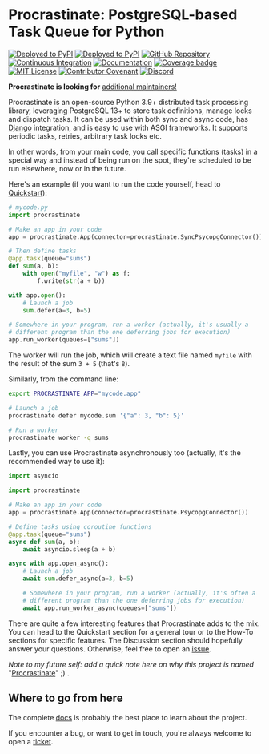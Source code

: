 # Procrastinate: PostgreSQL-based Task Queue for Python

[![Deployed to PyPI](https://img.shields.io/pypi/v/procrastinate?logo=pypi&logoColor=white)](https://pypi.org/pypi/procrastinate)
[![Deployed to PyPI](https://img.shields.io/pypi/pyversions/procrastinate?logo=pypi&logoColor=white)](https://pypi.org/pypi/procrastinate)
[![GitHub Repository](https://img.shields.io/github/stars/procrastinate-org/procrastinate?style=flat&logo=github&color=brightgreen)](https://github.com/procrastinate-org/procrastinate/)
[![Continuous Integration](https://img.shields.io/github/actions/workflow/status/procrastinate-org/procrastinate/ci.yml?logo=github&branch=main)](https://github.com/procrastinate-org/procrastinate/actions?workflow=CI)
[![Documentation](https://img.shields.io/readthedocs/procrastinate/stable?logo=read-the-docs&logoColor=white)](https://procrastinate.readthedocs.io/en/stable/badge=stable)
[![Coverage badge](https://raw.githubusercontent.com/procrastinate-org/procrastinate/python-coverage-comment-action-data/badge.svg)](https://htmlpreview.github.io/?https://github.com/procrastinate-org/procrastinate/blob/python-coverage-comment-action-data/htmlcov/index.html)
[![MIT License](https://img.shields.io/github/license/procrastinate-org/procrastinate?logo=open-source-initiative&logoColor=white)](https://github.com/procrastinate-org/procrastinate/blob/main/LICENSE)
[![Contributor Covenant](https://img.shields.io/badge/Contributor%20Covenant-v1.4%20adopted-ff69b4.svg)](https://github.com/procrastinate-org/procrastinate/blob/main/CODE_OF_CONDUCT.md)
[![Discord](https://img.shields.io/discord/1197292025725329549?logo=discord&logoColor=white&label=Discord&color=%237289da)](https://discord.gg/JWZeNq6P6Z)

**Procrastinate is looking for** [additional maintainers!](https://github.com/procrastinate-org/procrastinate/discussions/748)

Procrastinate is an open-source Python 3.9+ distributed task processing
library, leveraging PostgreSQL 13+ to store task definitions, manage locks and
dispatch tasks. It can be used within both sync and async code,
has [Django](docs/howto/django/configuration.md) integration, and is easy to use with ASGI frameworks.
It supports periodic tasks, retries, arbitrary task locks etc.

In other words, from your main code, you call specific functions (tasks) in a
special way and instead of being run on the spot, they're scheduled to
be run elsewhere, now or in the future.

Here's an example (if you want to run the code yourself, head to [Quickstart]):

```python
# mycode.py
import procrastinate

# Make an app in your code
app = procrastinate.App(connector=procrastinate.SyncPsycopgConnector())

# Then define tasks
@app.task(queue="sums")
def sum(a, b):
    with open("myfile", "w") as f:
        f.write(str(a + b))

with app.open():
    # Launch a job
    sum.defer(a=3, b=5)

# Somewhere in your program, run a worker (actually, it's usually a
# different program than the one deferring jobs for execution)
app.run_worker(queues=["sums"])
```

The worker will run the job, which will create a text file
named `myfile` with the result of the sum `3 + 5` (that's `8`).

Similarly, from the command line:

```bash
export PROCRASTINATE_APP="mycode.app"

# Launch a job
procrastinate defer mycode.sum '{"a": 3, "b": 5}'

# Run a worker
procrastinate worker -q sums
```

Lastly, you can use Procrastinate asynchronously too (actually, it's the
recommended way to use it):

```python
import asyncio

import procrastinate

# Make an app in your code
app = procrastinate.App(connector=procrastinate.PsycopgConnector())

# Define tasks using coroutine functions
@app.task(queue="sums")
async def sum(a, b):
    await asyncio.sleep(a + b)

async with app.open_async():
    # Launch a job
    await sum.defer_async(a=3, b=5)

    # Somewhere in your program, run a worker (actually, it's often a
    # different program than the one deferring jobs for execution)
    await app.run_worker_async(queues=["sums"])
```

There are quite a few interesting features that Procrastinate adds to the mix.
You can head to the Quickstart section for a general tour or
to the How-To sections for specific features. The Discussion
section should hopefully answer your questions. Otherwise,
feel free to open an [issue](https://github.com/procrastinate-org/procrastinate/issues).

_Note to my future self: add a quick note here on why this project is named_
"[Procrastinate]" ;) .

<!--Below this line is content that will appear in the GitHub Readme but not in the
Sphinx doc: end-of-index-doc -->

## Where to go from here

The complete [docs] is probably the best place to learn about the project.

If you encounter a bug, or want to get in touch, you're always welcome to open a
[ticket].

[docs]: https://procrastinate.readthedocs.io/
[procrastinate]: https://en.wikipedia.org/wiki/Procrastination
[quickstart]: https://procrastinate.readthedocs.io/en/stable/quickstart.html
[ticket]: https://github.com/procrastinate-org/procrastinate/issues/new
